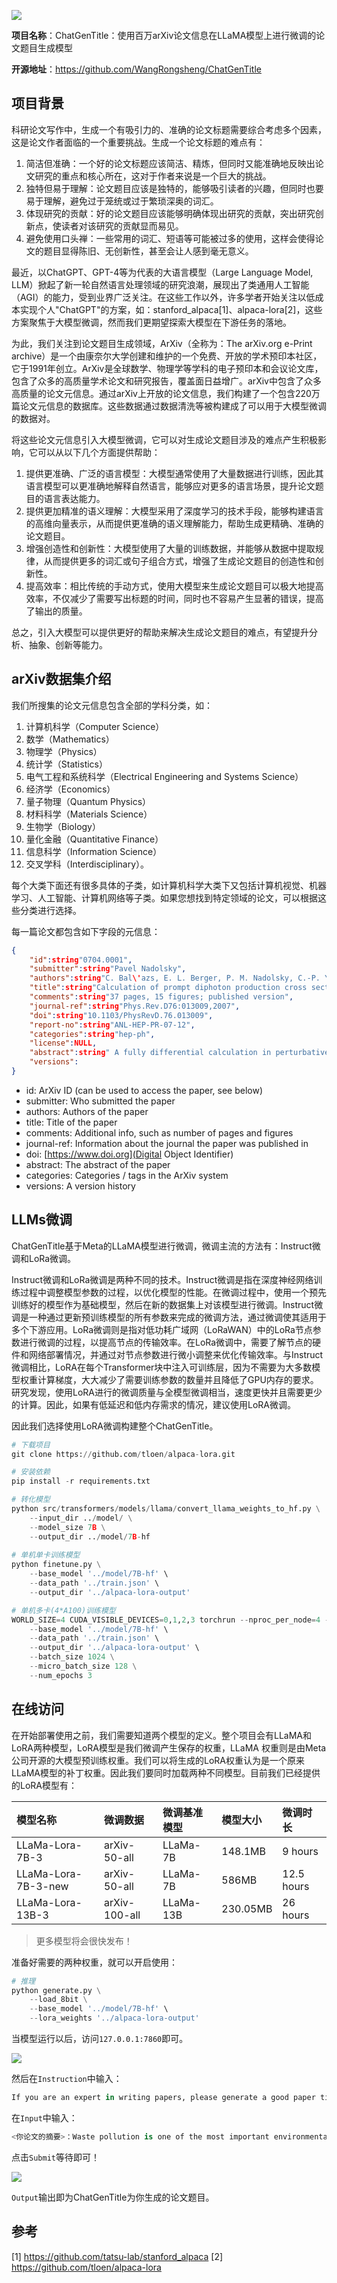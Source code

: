 ![](1.png)

**项目名称**：ChatGenTitle：使用百万arXiv论文信息在LLaMA模型上进行微调的论文题目生成模型

**开源地址**：https://github.com/WangRongsheng/ChatGenTitle

## 项目背景

科研论文写作中，生成一个有吸引力的、准确的论文标题需要综合考虑多个因素，这是论文作者面临的一个重要挑战。生成一个论文标题的难点有：

1. 简洁但准确：一个好的论文标题应该简洁、精炼，但同时又能准确地反映出论文研究的重点和核心所在，这对于作者来说是一个巨大的挑战。
2. 独特但易于理解：论文题目应该是独特的，能够吸引读者的兴趣，但同时也要易于理解，避免过于笼统或过于繁琐深奥的词汇。
3. 体现研究的贡献：好的论文题目应该能够明确体现出研究的贡献，突出研究创新点，使读者对该研究的贡献显而易见。
4. 避免使用口头禅：一些常用的词汇、短语等可能被过多的使用，这样会使得论文的题目显得陈旧、无创新性，甚至会让人感到毫无意义。

最近，以ChatGPT、GPT-4等为代表的大语言模型（Large Language Model, LLM）掀起了新一轮自然语言处理领域的研究浪潮，展现出了类通用人工智能（AGI）的能力，受到业界广泛关注。在这些工作以外，许多学者开始关注以低成本实现个人"ChatGPT"的方案，如：stanford_alpaca[1]、alpaca-lora[2]，这些方案聚焦于大模型微调，然而我们更期望探索大模型在下游任务的落地。

为此，我们关注到论文题目生成领域，ArXiv（全称为：The arXiv.org e-Print archive）是一个由康奈尔大学创建和维护的一个免费、开放的学术预印本社区，它于1991年创立。ArXiv是全球数学、物理学等学科的电子预印本和会议论文库，包含了众多的高质量学术论文和研究报告，覆盖面日益增广。arXiv中包含了众多高质量的论文元信息。通过arXiv上开放的论文信息，我们构建了一个包含220万篇论文元信息的数据库。这些数据通过数据清洗等被构建成了可以用于大模型微调的数据对。

将这些论文元信息引入大模型微调，它可以对生成论文题目涉及的难点产生积极影响，它可以从以下几个方面提供帮助：

1. 提供更准确、广泛的语言模型：大模型通常使用了大量数据进行训练，因此其语言模型可以更准确地解释自然语言，能够应对更多的语言场景，提升论文题目的语言表达能力。
2. 提供更加精准的语义理解：大模型采用了深度学习的技术手段，能够构建语言的高维向量表示，从而提供更准确的语义理解能力，帮助生成更精确、准确的论文题目。
3. 增强创造性和创新性：大模型使用了大量的训练数据，并能够从数据中提取规律，从而提供更多的词汇或句子组合方式，增强了生成论文题目的创造性和创新性。
4. 提高效率：相比传统的手动方式，使用大模型来生成论文题目可以极大地提高效率，不仅减少了需要写出标题的时间，同时也不容易产生显著的错误，提高了输出的质量。

总之，引入大模型可以提供更好的帮助来解决生成论文题目的难点，有望提升分析、抽象、创新等能力。

## arXiv数据集介绍

我们所搜集的论文元信息包含全部的学科分类，如：

1. 计算机科学（Computer Science）
2. 数学（Mathematics）
3. 物理学（Physics）
4. 统计学（Statistics）
5. 电气工程和系统科学（Electrical Engineering and Systems Science）
6. 经济学（Economics）
7. 量子物理（Quantum Physics）
8. 材料科学（Materials Science）
9. 生物学（Biology）
10. 量化金融（Quantitative Finance）
11. 信息科学（Information Science）
12. 交叉学科（Interdisciplinary）。

每个大类下面还有很多具体的子类，如计算机科学大类下又包括计算机视觉、机器学习、人工智能、计算机网络等子类。如果您想找到特定领域的论文，可以根据这些分类进行选择。

每一篇论文都包含如下字段的元信息：
```json
{
	"id":string"0704.0001",
	"submitter":string"Pavel Nadolsky",
	"authors":string"C. Bal\'azs, E. L. Berger, P. M. Nadolsky, C.-P. Yuan",
	"title":string"Calculation of prompt diphoton production cross sections at Tevatron and LHC energies",
	"comments":string"37 pages, 15 figures; published version",
	"journal-ref":string"Phys.Rev.D76:013009,2007",
	"doi":string"10.1103/PhysRevD.76.013009",
	"report-no":string"ANL-HEP-PR-07-12",
	"categories":string"hep-ph",
	"license":NULL,
	"abstract":string" A fully differential calculation in perturbative quantum chromodynamics is presented for the production of massive photon pairs at hadron colliders. All next-to-leading order perturbative contributions from quark-antiquark, gluon-(anti)quark, and gluon-gluon subprocesses are included, as well as all-orders resummation of initial-state gluon radiation valid at next-to-next-to-leading logarithmic accuracy. The region of phase space is specified in which the calculation is most reliable. Good agreement is demonstrated with data from the Fermilab Tevatron, and predictions are made for more detailed tests with CDF and DO data. Predictions are shown for distributions of diphoton pairs produced at the energy of the Large Hadron Collider (LHC). Distributions of the diphoton pairs from the decay of a Higgs boson are contrasted with those produced from QCD processes at the LHC, showing that enhanced sensitivity to the signal can be obtained with judicious selection of events. ",
	"versions": 
}
```

- id: ArXiv ID (can be used to access the paper, see below)
- submitter: Who submitted the paper
- authors: Authors of the paper
- title: Title of the paper
- comments: Additional info, such as number of pages and figures
- journal-ref: Information about the journal the paper was published in
- doi: [https://www.doi.org](Digital Object Identifier)
- abstract: The abstract of the paper
- categories: Categories / tags in the ArXiv system
- versions: A version history

## LLMs微调

ChatGenTitle基于Meta的LLaMA模型进行微调，微调主流的方法有：Instruct微调和LoRa微调。

Instruct微调和LoRa微调是两种不同的技术。Instruct微调是指在深度神经网络训练过程中调整模型参数的过程，以优化模型的性能。在微调过程中，使用一个预先训练好的模型作为基础模型，然后在新的数据集上对该模型进行微调。Instruct微调是一种通过更新预训练模型的所有参数来完成的微调方法，通过微调使其适用于多个下游应用。LoRa微调则是指对低功耗广域网（LoRaWAN）中的LoRa节点参数进行微调的过程，以提高节点的传输效率。在LoRa微调中，需要了解节点的硬件和网络部署情况，并通过对节点参数进行微小调整来优化传输效率。与Instruct微调相比，LoRA在每个Transformer块中注入可训练层，因为不需要为大多数模型权重计算梯度，大大减少了需要训练参数的数量并且降低了GPU内存的要求。 研究发现，使用LoRA进行的微调质量与全模型微调相当，速度更快并且需要更少的计算。因此，如果有低延迟和低内存需求的情况，建议使用LoRA微调。

因此我们选择使用LoRA微调构建整个ChatGenTitle。

```python
# 下载项目
git clone https://github.com/tloen/alpaca-lora.git

# 安装依赖
pip install -r requirements.txt

# 转化模型
python src/transformers/models/llama/convert_llama_weights_to_hf.py \
    --input_dir ../model/ \
    --model_size 7B \
    --output_dir ../model/7B-hf
	
# 单机单卡训练模型
python finetune.py \
    --base_model '../model/7B-hf' \
    --data_path '../train.json' \
    --output_dir '../alpaca-lora-output'

# 单机多卡(4*A100)训练模型
WORLD_SIZE=4 CUDA_VISIBLE_DEVICES=0,1,2,3 torchrun --nproc_per_node=4 --master_port=3192 finetune.py \
    --base_model '../model/7B-hf' \
    --data_path '../train.json' \
    --output_dir '../alpaca-lora-output' \
    --batch_size 1024 \
    --micro_batch_size 128 \
	--num_epochs 3
```

## 在线访问

在开始部署使用之前，我们需要知道两个模型的定义。整个项目会有LLaMA和LoRA两种模型，LoRA模型是我们微调产生保存的权重，LLaMA 权重则是由Meta公司开源的大模型预训练权重。我们可以将生成的LoRA权重认为是一个原来LLaMA模型的补丁权重。因此我们要同时加载两种不同模型。目前我们已经提供的LoRA模型有：

|模型名称|微调数据|微调基准模型|模型大小|微调时长|
|:-|:-|:-|:-|:-|
|LLaMa-Lora-7B-3|arXiv-50-all|LLaMa-7B|148.1MB|9 hours|
|LLaMa-Lora-7B-3-new |arXiv-50-all|LLaMa-7B|586MB|12.5 hours|
|LLaMa-Lora-13B-3|arXiv-100-all|LLaMa-13B|230.05MB|26 hours|

> 更多模型将会很快发布！

准备好需要的两种权重，就可以开启使用：
```python
# 推理
python generate.py \
    --load_8bit \
    --base_model '../model/7B-hf' \
    --lora_weights '../alpaca-lora-output'
```

当模型运行以后，访问`127.0.0.1:7860`即可。

![](2.png)

然后在`Instruction`中输入：
```python
If you are an expert in writing papers, please generate a good paper title for this paper based on other authors' descriptions of their abstracts.
```

在`Input`中输入：
```python
<你论文的摘要>：Waste pollution is one of the most important environmental problems in the modern world. With the continuous improvement of the living standard of the population and the increasing richness of the consumption structure, the amount of domestic waste generated has increased dramatically and there is an urgent need for further waste treatment of waste. The rapid development of artificial intelligence provides an effective solution for automated waste classification. However, the large computational power and high complexity of algorithms make convolutional neural networks (CNNs) unsuitable for real-time embedded applications. In this paper, we propose a lightweight network architecture, Focus-RCNet, designed with reference to the sandglass structure of MobileNetV2, which uses deeply separable convolution to extract features from images. The Focus module is introduced into the field of recyclable waste image classification to reduce the dimensionality of features while retaining relevant information. In order to make the model focus more on waste image features while keeping the amount of parameters computationally small, we introduce the SimAM attention mechanism. Additionally, knowledge distillation is used to further compress the number of parameters in the model. By training and testing on the TrashNet dataset, the Focus-RCNet model not only achieves an accuracy of 92%, but also has high mobility of deployment.
```

点击`Submit`等待即可！

![](3.png)

`Output`输出即为ChatGenTitle为你生成的论文题目。

## 参考

[1] https://github.com/tatsu-lab/stanford_alpaca
[2] https://github.com/tloen/alpaca-lora